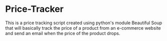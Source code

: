 # Price-Tracker
This is a price tracking script created using python's module Beautiful Soup that will basically track the price of a product from an e-commerce website and send an email when the price of the product drops.
